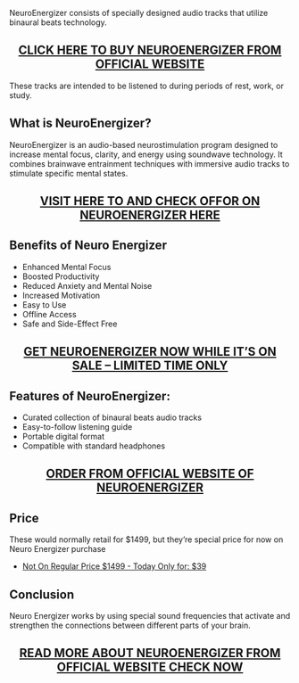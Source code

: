 <p>NeuroEnergizer consists of specially designed audio tracks that utilize binaural beats technology.</p>
<h2 style="text-align: center;"><a href="https://sale365day.com/get-neuroenergizer">CLICK HERE TO BUY NEUROENERGIZER FROM OFFICIAL WEBSITE</a></h2>
<p>These tracks are intended to be listened to during periods of rest, work, or study.</p>
<h2 style="text-align: left;">What is NeuroEnergizer?</h2>
<p style="text-align: left;">NeuroEnergizer is an audio-based neurostimulation program designed to increase mental focus, clarity, and energy using soundwave technology. It combines brainwave entrainment techniques with immersive audio tracks to stimulate specific mental states.</p>
<h2 style="text-align: center;"><a href="https://sale365day.com/get-neuroenergizer">VISIT HERE TO AND CHECK OFFOR ON NEUROENERGIZER HERE</a></h2>
<h2 style="text-align: left;">Benefits of Neuro Energizer</h2>
<ul>
<li>Enhanced Mental Focus</li>
<li>Boosted Productivity</li>
<li>Reduced Anxiety and Mental Noise</li>
<li>Increased Motivation</li>
<li>Easy to Use</li>
<li>Offline Access</li>
<li>Safe and Side-Effect Free</li>
</ul>
<h2 style="text-align: center;"><a href="https://sale365day.com/get-neuroenergizer">GET NEUROENERGIZER NOW WHILE IT&rsquo;S ON SALE &ndash; LIMITED TIME ONLY</a></h2>
<h2 style="text-align: left;">Features of NeuroEnergizer:</h2>
<ul style="text-align: left;">
<li>Curated collection of binaural beats audio tracks</li>
<li>Easy-to-follow listening guide</li>
<li>Portable digital format</li>
<li>Compatible with standard headphones</li>
</ul>
<h2 style="text-align: center;"><a href="https://sale365day.com/get-neuroenergizer">ORDER FROM OFFICIAL WEBSITE OF NEUROENERGIZER</a></h2>
<h2 style="text-align: left;">Price</h2>
<p style="text-align: left;">These would normally retail for $1499, but they&rsquo;re special price for now on Neuro Energizer purchase</p>
<ul style="text-align: left;">
<li><a href="https://sale365day.com/get-neuroenergizer">Not On Regular Price $1499 - Today Only for: $39</a></li>
</ul>
<h2 style="text-align: left;">Conclusion</h2>
<p style="text-align: left;">Neuro Energizer works by using special sound frequencies that activate and strengthen the connections between different parts of your brain.</p>
<h2 style="text-align: center;"><a href="https://sale365day.com/get-neuroenergizer">READ MORE ABOUT NEUROENERGIZER FROM OFFICIAL WEBSITE CHECK NOW</a></h2>
